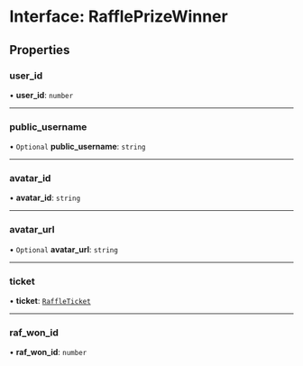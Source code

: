 # Interface: RafflePrizeWinner

## Properties

### user\_id

• **user\_id**: `number`

___

### public\_username

• `Optional` **public\_username**: `string`

___

### avatar\_id

• **avatar\_id**: `string`

___

### avatar\_url

• `Optional` **avatar\_url**: `string`

___

### ticket

• **ticket**: [`RaffleTicket`](RaffleTicket.md)

___

### raf\_won\_id

• **raf\_won\_id**: `number`

